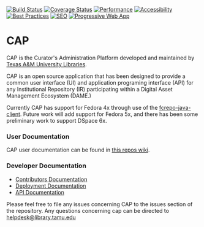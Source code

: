 [![Build Status](https://github.com/TAMULib/CAP/workflows/Build/badge.svg)](https://github.com/TAMULib/CAP/actions?query=workflow%3ABuild)
[![Coverage Status](https://coveralls.io/repos/github/TAMULib/CAP/badge.svg)](https://coveralls.io/github/TAMULib/CAP)
[![Performance](https://tamulib.github.io/CAP/audit/assets/performance.svg)](https://tamulib.github.io/CAP/audit/#performance)
[![Accessibility](https://tamulib.github.io/CAP/audit/assets/accessibility.svg)](https://tamulib.github.io/CAP/audit/#accessibility)
[![Best Practices](https://tamulib.github.io/CAP/audit/assets/best-practices.svg)](https://tamulib.github.io/CAP/audit/#best-practices)
[![SEO](https://tamulib.github.io/CAP/audit/assets/seo.svg)](https://tamulib.github.io/CAP/audit/#seo)
[![Progressive Web App](https://tamulib.github.io/CAP/audit/assets/pwa.svg)](https://tamulib.github.io/CAP/audit/#pwa)

# CAP

CAP is the Curator's Administration Platform developed and maintained by [Texas A&M University Libraries](http://library.tamu.edu).

CAP is an open source application that has been designed to provide a common user interface (UI) and application programing interface (API) for any Institutional Repository (IR) participating within a Digital Asset Management Ecosystem (DAME.)

Currently CAP has support for Fedora 4x through use of the [fcrepo-java-client](https://github.com/fcrepo4-exts/fcrepo-java-client). Future work will add support for Fedora 5x, and there has been some preliminary work to support DSpace 6x.

### User Documentation

CAP user documentation can be found in [this repos wiki](https://github.com/TAMULib/CAP/wiki/User-Documentation).

### Developer Documentation

- [Contributors Documentation](https://github.com/TAMULib/Cap/blob/master/CONTRIBUTING.md)
- [Deployment Documentation](https://github.com/TAMULib/Cap/blob/master/DEPLOYING.md)
- [API Documentation](https://tamulib.github.io/CAP)

Please feel free to file any issues concerning CAP to the issues section of the repository. Any questions concerning cap can be directed to [helpdesk@library.tamu.edu]()
